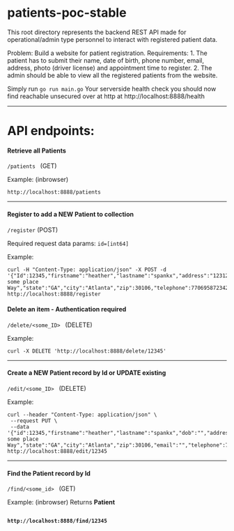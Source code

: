 # patients-poc-stable

This root directory represents the backend REST API made for operational/admin type personnel to interact with registered patient data.

Problem: Build a website for patient registration. 
Requirements: 1. The patient has to submit their name, date of birth, phone number, email, address, photo (driver license) and appointment time to register. 2. The admin should be able to view all the registered patients from the website. 

Simply run ```go run main.go```
Your serverside health check you should now find reachable unsecured over at http at http://localhost:8888/health


-------------------------------------------------------


# API endpoints:

#### Retrieve all Patients

```/patients ``` (GET)
		
Example: (inbrowser)	
```
http://localhost:8888/patients
```

-------------------------------------------------------

#### Register to add a NEW Patient to collection

```/register``` (POST)

Required request data params: 
 `id=[int64]`
 
 Example: 
 ```
curl -H "Content-Type: application/json" -X POST -d '{"Id":12345,"firstname":"heather","lastname":"spankx","address":"1231232 some place Way","state":"GA","city":"Atlanta","zip":30106,"telephone":7706958723423}' http://localhost:8888/register
  ```
  

 #### Delete an item - Authentication required
 
 ```/delete/<some_ID> ``` (DELETE)
 

Example:

```
curl -X DELETE 'http://localhost:8888/delete/12345'
```

-------------------------------------------------------


 #### Create a NEW Patient record by Id or UPDATE existing
 
 ```/edit/<some_ID> ``` (DELETE)
 

Example:

```
curl --header "Content-Type: application/json" \
 --request PUT \
 --data '{"id":12345,"firstname":"heather","lastname":"spankx","dob":"","address":"1231232 some place Way","state":"GA","city":"Atlanta","zip":30106,"email":"","telephone":7706958723423,"appointment":"09/10/2022"}' http://localhost:8888/edit/12345
```

-------------------------------------------------------


#### Find the Patient record by Id

```/find/<some_id> ``` (GET)
		
Example: (inbrowser)	Returns <b> Patient  <b>
```

http://localhost:8888/find/12345
